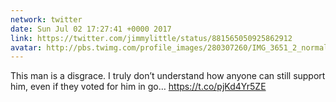 ```yaml
---
network: twitter
date: Sun Jul 02 17:27:41 +0000 2017
link: https://twitter.com/jimmylittle/status/881565050925862912
avatar: http://pbs.twimg.com/profile_images/280307260/IMG_3651_2_normal.jpg
---
```


This man is a disgrace. I truly don’t understand how anyone can still support him, even if they voted for him in go… https://t.co/pjKd4Yr5ZE
